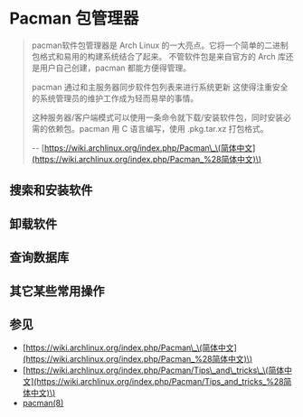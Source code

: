# Pacman 包管理器

> pacman软件包管理器是 Arch Linux 的一大亮点。它将一个简单的二进制包格式和易用的构建系统结合了起来。 不管软件包是来自官方的 Arch 库还是用户自己创建，pacman 都能方便得管理。
>
> pacman 通过和主服务器同步软件包列表来进行系统更新 这使得注重安全的系统管理员的维护工作成为轻而易举的事情。
>
> 这种服务器/客户端模式可以使用一条命令就下载/安装软件包，同时安装必需的依赖包。pacman 用 C 语言编写，使用 .pkg.tar.xz 打包格式。
>
> -- [https://wiki.archlinux.org/index.php/Pacman\_\(简体中文](https://wiki.archlinux.org/index.php/Pacman_%28简体中文)\)

## 搜索和安装软件

## 卸载软件

## 查询数据库

## 其它某些常用操作

## 参见

* [https://wiki.archlinux.org/index.php/Pacman\_\(简体中文](https://wiki.archlinux.org/index.php/Pacman_%28简体中文)\)
* [https://wiki.archlinux.org/index.php/Pacman/Tips\_and\_tricks\_\(简体中文](https://wiki.archlinux.org/index.php/Pacman/Tips_and_tricks_%28简体中文)\)
* [pacman\(8\)](https://www.archlinux.org/pacman/pacman.8.html)

